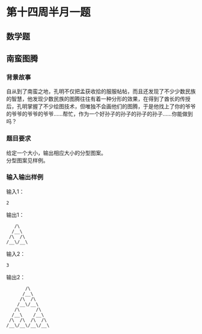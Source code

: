 # 第十四周半月一题

## 数学题

## 南蛮图腾

### 背景故事

自从到了南蛮之地，孔明不仅把孟获收拾的服服帖帖，而且还发现了不少少数民族的智慧，他发现少数民族的图腾往往有着一种分形的效果，在得到了酋长的传授后，孔明掌握了不少绘图技术，但唯独不会画他们的图腾，于是他找上了你的爷爷的爷爷的爷爷的爷爷……帮忙，作为一个好孙子的孙子的孙子的孙子……你能做到吗？

### 题目要求

给定一个大小，输出相应大小的分型图案。  
分型图案见样例。

### 输入输出样例

输入1：

    2

输出1：

       /\
      /__\
     /\  /\
    /__\/__\

输入2：

    3

输出2：

           /\
          /__\
         /\  /\
        /__\/__\
       /\      /\
      /__\    /__\
     /\  /\  /\  /\
    /__\/__\/__\/__\

